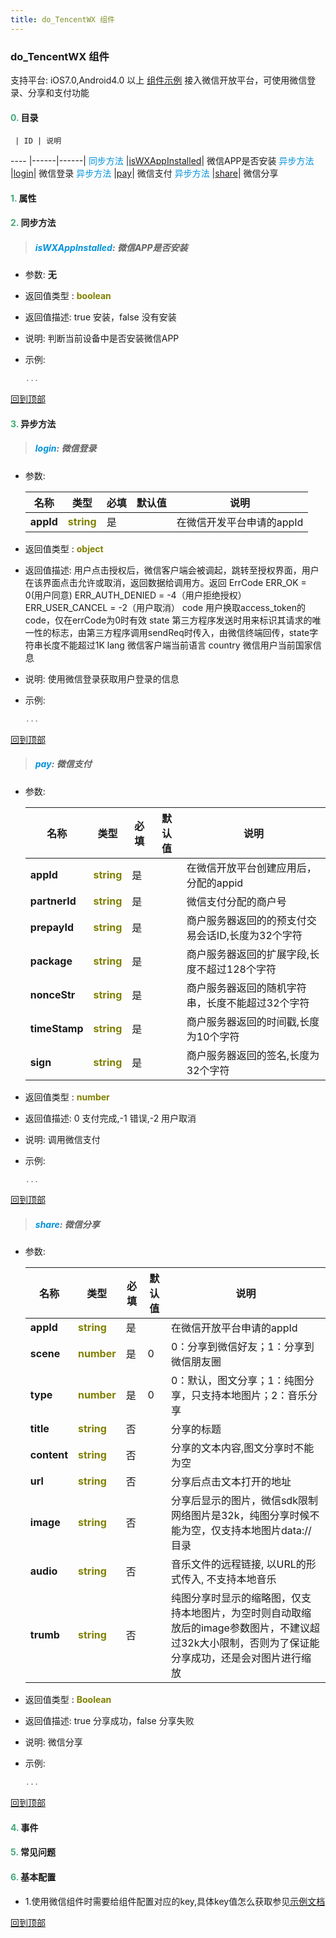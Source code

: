 ```yaml
---
title: do_TencentWX 组件
---
```


### do_TencentWX 组件

 支持平台: iOS7.0,Android4.0 以上
 [组件示例](https://github.com/do-api/docs-example/tree/master/source/view/do_TencentWX)
 接入微信开放平台，可使用微信登录、分享和支付功能

#### <font color ='#40A977'>**0.**</font> 目录

     | ID | 说明
---- |------|------|
<font color ='#0092db'>同步方法</font>  |[isWXAppInstalled](#isWXAppInstalled)| 微信APP是否安装
<font color ='#0092db'>异步方法</font>  |[login](#login)| 微信登录
<font color ='#0092db'>异步方法</font>  |[pay](#pay)| 微信支付
<font color ='#0092db'>异步方法</font>  |[share](#share)| 微信分享

#### <font color ='#40A977'>**1.**</font> 属性

#### <font color ='#40A977'>**2.**</font> 同步方法

>##### <span id=isWXAppInstalled><font color ='#0092db'>**isWXAppInstalled**</font></span>: 微信APP是否安装

- 参数: **无**
- 返回值类型 : <font color ='#808000'>**boolean**</font>
- 返回值描述: true 安装，false 没有安装
- 说明: 判断当前设备中是否安装微信APP
- 示例:

  ```javascript
  ...

  ```

[回到顶部](#top)

#### <font color ='#40A977'>**3.**</font> 异步方法

>##### <span id=login><font color ='#0092db'>**login**</font></span>: 微信登录

- 参数:

  名称 | 类型 |必填|默认值|说明
  ---- |-------------  |--------------|--------|------
  **appId** |<font color ='#808000'>**string**</font> | 是 | |在微信开发平台申请的appId
- 返回值类型 : <font color ='#808000'>**object**</font>
- 返回值描述: 用户点击授权后，微信客户端会被调起，跳转至授权界面，用户在该界面点击允许或取消，返回数据给调用方。返回
ErrCode	ERR_OK = 0(用户同意)
ERR_AUTH_DENIED = -4（用户拒绝授权）
ERR_USER_CANCEL = -2（用户取消）
code	用户换取access_token的code，仅在errCode为0时有效
state	第三方程序发送时用来标识其请求的唯一性的标志，由第三方程序调用sendReq时传入，由微信终端回传，state字符串长度不能超过1K
lang	微信客户端当前语言
country	微信用户当前国家信息
- 说明: 使用微信登录获取用户登录的信息
- 示例:

  ```javascript
  ...

  ```

[回到顶部](#top)

>##### <span id=pay><font color ='#0092db'>**pay**</font></span>: 微信支付

- 参数:

  名称 | 类型 |必填|默认值|说明
  ---- |-------------  |--------------|--------|------
  **appId** |<font color ='#808000'>**string**</font> | 是 | |在微信开放平台创建应用后，分配的appid
  **partnerId** |<font color ='#808000'>**string**</font> | 是 | |微信支付分配的商户号
  **prepayId** |<font color ='#808000'>**string**</font> | 是 | |商户服务器返回的的预支付交易会话ID,长度为32个字符
  **package** |<font color ='#808000'>**string**</font> | 是 | |商户服务器返回的扩展字段,长度不超过128个字符
  **nonceStr** |<font color ='#808000'>**string**</font> | 是 | |商户服务器返回的随机字符串，长度不能超过32个字符
  **timeStamp** |<font color ='#808000'>**string**</font> | 是 | |商户服务器返回的时间戳,长度为10个字符
  **sign** |<font color ='#808000'>**string**</font> | 是 | |商户服务器返回的签名,长度为32个字符
- 返回值类型 : <font color ='#808000'>**number**</font>
- 返回值描述: 0 支付完成,-1 错误,-2 用户取消
- 说明: 调用微信支付
- 示例:

  ```javascript
  ...

  ```

[回到顶部](#top)

>##### <span id=share><font color ='#0092db'>**share**</font></span>: 微信分享

- 参数:

  名称 | 类型 |必填|默认值|说明
  ---- |-------------  |--------------|--------|------
  **appId** |<font color ='#808000'>**string**</font> | 是 | |在微信开放平台申请的appId
  **scene** |<font color ='#808000'>**number**</font> | 是 | 0|0：分享到微信好友；1：分享到微信朋友圈
  **type** |<font color ='#808000'>**number**</font> | 是 | 0|0：默认，图文分享；1：纯图分享，只支持本地图片；2：音乐分享
  **title** |<font color ='#808000'>**string**</font> | 否 | |分享的标题
  **content** |<font color ='#808000'>**string**</font> | 否 | |分享的文本内容,图文分享时不能为空
  **url** |<font color ='#808000'>**string**</font> | 否 | |分享后点击文本打开的地址
  **image** |<font color ='#808000'>**string**</font> | 否 | |分享后显示的图片，微信sdk限制网络图片是32k，纯图分享时候不能为空，仅支持本地图片data://目录
  **audio** |<font color ='#808000'>**string**</font> | 否 | |音乐文件的远程链接, 以URL的形式传入, 不支持本地音乐
  **trumb** |<font color ='#808000'>**string**</font> | 否 | |纯图分享时显示的缩略图，仅支持本地图片，为空时则自动取缩放后的image参数图片，不建议超过32k大小限制，否则为了保证能分享成功，还是会对图片进行缩放
- 返回值类型 : <font color ='#808000'>**Boolean**</font>
- 返回值描述: true 分享成功，false 分享失败
- 说明: 微信分享
- 示例:

  ```javascript
  ...

  ```

[回到顶部](#top)


#### <font color ='#40A977'>**4.**</font> 事件

#### <font color ='#40A977'>**5.**</font> 常见问题

#### <font color ='#40A977'>**6.**</font> 基本配置
  - 1.使用微信组件时需要给组件配置对应的key,具体key值怎么获取参见[示例文档](/SM组件API/sections/微信相关配置/)  

  [回到顶部](#top)
